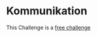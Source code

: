 # Kommunikation

This Challenge is a [free challenge](https://github.com/QWERTZexe/THAINNOS-hacking-challenge-2025-documentation/blob/main/README.md)